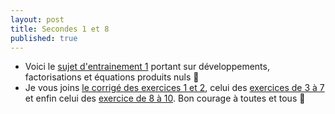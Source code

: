 ```yaml
---
layout: post
title: Secondes 1 et 8
published: true
---
```


* Voici le [sujet d'entrainement 1](https://github.com/raveluz/raveluz.github.io/blob/master/pdf/ent1.dev.fact.seconde.pdf) portant sur développements, factorisations et équations produits nuls :mrs_claus:
* Je vous joins [le corrigé des exercices 1 et 2](https://github.com/raveluz/raveluz.github.io/blob/master/pdf/Correction.ex1_2.Seconde.pdf), celui des [exercices de 3 à 7](https://github.com/raveluz/raveluz.github.io/blob/master/pdf/Correction.ex3_7.Seconde.pdf) et enfin celui des [exercice de 8 à 10](https://github.com/raveluz/raveluz.github.io/blob/master/pdf/Correction.ex8_10.Seconde.pdf). Bon courage à toutes et tous :muscle:


